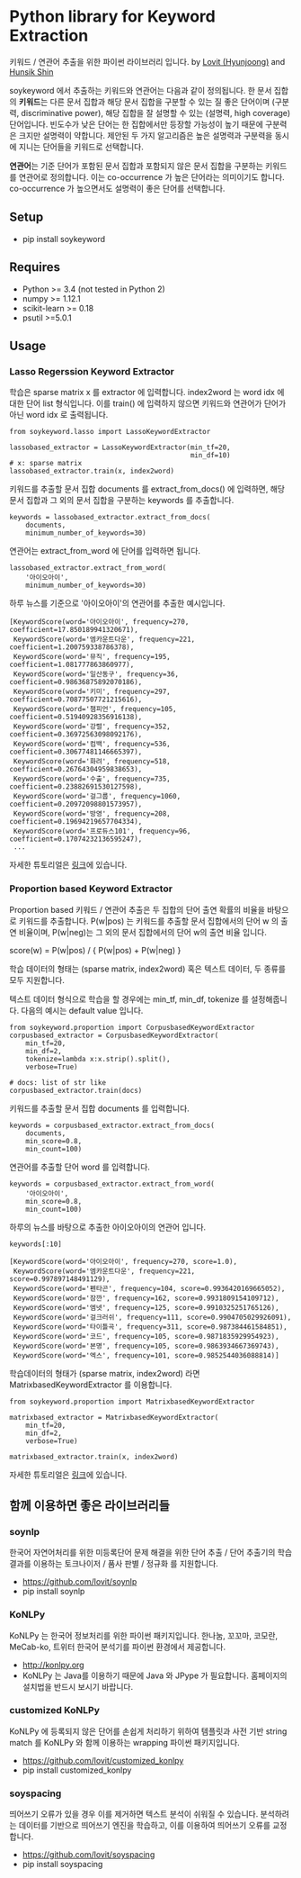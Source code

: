 # Python library for Keyword Extraction

키워드 / 연관어 추출을 위한 파이썬 라이브러리 입니다. by [Lovit (Hyunjoong)][lovit] and [Hunsik Shin][hunsik] 

soykeyword 에서 추출하는 키워드와 연관어는 다음과 같이 정의됩니다. 한 문서 집합의 **키워드**는 다른 문서 집합과 해당 문서 집합을 구분할 수 있는 질 좋은 단어이며 (구분력, discriminative power), 해당 집합을 잘 설명할 수 있는 (설명력, high coverage) 단어입니다. 빈도수가 낮은 단어는 한 집합에서만 등장할 가능성이 높기 때문에 구분력은 크지만 설명력이 약합니다. 제안된 두 가지 알고리즘은 높은 설명력과 구분력을 동시에 지니는 단어들을 키워드로 선택합니다. 

**연관어**는 기준 단어가 포함된 문서 집합과 포함되지 않은 문서 집합을 구분하는 키워드를 연관어로 정의합니다. 이는 co-occurrence 가 높은 단어라는 의미이기도 합니다. co-occurrence 가 높으면서도 설명력이 좋은 단어를 선택합니다. 



## Setup

- pip install soykeyword

## Requires

- Python >= 3.4 (not tested in Python 2)
- numpy >= 1.12.1
- scikit-learn >= 0.18
- psutil >=5.0.1

## Usage

### Lasso Regerssion Keyword Extractor

학습은 sparse matrix x 를 extractor 에 입력합니다. index2word 는 word idx 에 대한 단어 list 형식입니다. 이를 train() 에 입력하지 않으면 키워드와 연관어가 단어가 아닌 word idx 로 출력됩니다.

	from soykeyword.lasso import LassoKeywordExtractor

	lassobased_extractor = LassoKeywordExtractor(min_tf=20, 
	                                             min_df=10)
	# x: sparse matrix 
	lassobased_extractor.train(x, index2word)

키워드를 추출할 문서 집합 documents 를 extract_from_docs() 에 입력하면, 해당 문서 집합과 그 외의 문서 집합을 구분하는 keywords 를 추출합니다. 

	keywords = lassobased_extractor.extract_from_docs(
		documents, 
		minimum_number_of_keywords=30)

연관어는 extract_from_word 에 단어를 입력하면 됩니다.
	
	lassobased_extractor.extract_from_word(
		'아이오아이', 
		minimum_number_of_keywords=30)

하루 뉴스를 기준으로 '아이오아이'의 연관어를 추출한 예시입니다.

	[KeywordScore(word='아이오아이', frequency=270, coefficient=17.850189941320671),
	 KeywordScore(word='엠카운트다운', frequency=221, coefficient=1.200759338786378),
	 KeywordScore(word='뮤직', frequency=195, coefficient=1.081777863860977),
	 KeywordScore(word='일산동구', frequency=36, coefficient=0.98636875892070186),
	 KeywordScore(word='키미', frequency=297, coefficient=0.70877507721215616),
	 KeywordScore(word='챔피언', frequency=105, coefficient=0.51940928356916138),
	 KeywordScore(word='강렬', frequency=352, coefficient=0.36972563098092176),
	 KeywordScore(word='컴백', frequency=536, coefficient=0.30677481146665397),
	 KeywordScore(word='화려', frequency=518, coefficient=0.26764304959838653),
	 KeywordScore(word='수출', frequency=735, coefficient=0.23882691530127598),
	 KeywordScore(word='걸그룹', frequency=1060, coefficient=0.20972098801573957),
	 KeywordScore(word='방영', frequency=208, coefficient=0.19694219657704334),
	 KeywordScore(word='프로듀스101', frequency=96, coefficient=0.17074232136595247),
	 ...

자세한 튜토리얼은 [링크][lasso_tutorial]에 있습니다.

### Proportion based Keyword Extractor

Proportion based 키워드 / 연관어 추출은 두 집합의 단어 출연 확률의 비율을 바탕으로 키워드를 추출합니다. P(w|pos) 는 키워드를 추출할 문서 집합에서의 단어 w 의 출연 비율이며, P(w|neg)는 그 외의 문서 집합에서의 단어 w의 출연 비율 입니다. 

score(w) = P(w|pos) / { P(w|pos) + P(w|neg) }

학습 데이터의 형태는 (sparse matrix, index2word) 혹은 텍스트 데이터, 두 종류를 모두 지원합니다. 

텍스트 데이터 형식으로 학습을 할 경우에는 min_tf, min_df, tokenize 를 설정해줍니다. 다음의 예시는 default value 입니다.

	from soykeyword.proportion import CorpusbasedKeywordExtractor
	corpusbased_extractor = CorpusbasedKeywordExtractor(
		min_tf=20,
		min_df=2,
		tokenize=lambda x:x.strip().split(),
		verbose=True)

	# docs: list of str like
	corpusbased_extractor.train(docs)

키워드를 추출할 문서 집합 documents 를 입력합니다.

	keywords = corpusbased_extractor.extract_from_docs(
		documents, 
		min_score=0.8, 
		min_count=100)

연관어를 추출할 단어 word 를 입력합니다. 

	keywords = corpusbased_extractor.extract_from_word(
		'아이오아이',
		min_score=0.8,
		min_count=100)

하루의 뉴스를 바탕으로 추출한 아이오아이의 연관어 입니다. 

	keywords[:10]

	[KeywordScore(word='아이오아이', frequency=270, score=1.0),
	 KeywordScore(word='엠카운트다운', frequency=221, score=0.997897148491129),
	 KeywordScore(word='펜타곤', frequency=104, score=0.9936420169665052),
	 KeywordScore(word='잠깐', frequency=162, score=0.9931809154109712),
	 KeywordScore(word='엠넷', frequency=125, score=0.9910325251765126),
	 KeywordScore(word='걸크러쉬', frequency=111, score=0.9904705029926091),
	 KeywordScore(word='타이틀곡', frequency=311, score=0.987384461584851),
	 KeywordScore(word='코드', frequency=105, score=0.9871835929954923),
	 KeywordScore(word='본명', frequency=105, score=0.9863934667369743),
	 KeywordScore(word='엑스', frequency=101, score=0.9852544036088814)]

학습데이터의 형태가 (sparse matrix, index2word) 라면 MatrixbasedKeywordExtractor 를 이용합니다.

	from soykeyword.proportion import MatrixbasedKeywordExtractor

	matrixbased_extractor = MatrixbasedKeywordExtractor(
		min_tf=20, 
		min_df=2,
		verbose=True)

	matrixbased_extractor.train(x, index2word)

자세한 튜토리얼은 [링크][proportion_tutorial]에 있습니다.

## 함께 이용하면 좋은 라이브러리들

### soynlp

한국어 자연어처리를 위한 미등록단어 문제 해결을 위한 단어 추출 / 단어 추출기의 학습 결과를 이용하는 토크나이저 / 품사 판별 / 정규화 를 지원합니다.

- https://github.com/lovit/soynlp
- pip install soynlp

### KoNLPy

KoNLPy 는 한국어 정보처리를 위한 파이썬 패키지입니다. 한나눔, 꼬꼬마, 코모란, MeCab-ko, 트위터 한국어 분석기를 파이썬 환경에서 제공합니다. 

- http://konlpy.org
- KoNLPy 는 Java를 이용하기 때문에 Java 와 JPype 가 필요합니다. 홈페이지의 설치법을 반드시 보시기 바랍니다. 

### customized KoNLPy

KoNLPy 에 등록되지 않은 단어를 손쉽게 처리하기 위하여 템플릿과 사전 기반 string match 를 KoNLPy 와 함께 이용하는 wrapping 파이썬 패키지입니다.

- https://github.com/lovit/customized_konlpy
- pip install customized_konlpy

### soyspacing

띄어쓰기 오류가 있을 경우 이를 제거하면 텍스트 분석이 쉬워질 수 있습니다. 분석하려는 데이터를 기반으로 띄어쓰기 엔진을 학습하고, 이를 이용하여 띄어쓰기 오류를 교정합니다. 

- https://github.com/lovit/soyspacing
- pip install soyspacing

[lovit]: https://github.com/lovit
[hunsik]: https://github.com/hunsik
[lasso_tutorial]: tutorials/keyword_extraction_using_lasso_regression.ipynb
[proportion_tutorial]: tutorials/keyword_extraction_using_proportion_ratio.ipynb
